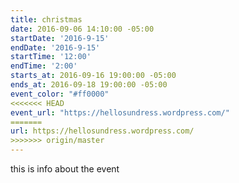```yaml
---
title: christmas
date: 2016-09-06 14:10:00 -05:00
startDate: '2016-9-15'
endDate: '2016-9-15'
startTime: '12:00'
endTime: '2:00'
starts_at: 2016-09-16 19:00:00 -05:00
ends_at: 2016-09-18 19:00:00 -05:00
event_color: "#ff0000"
<<<<<<< HEAD
event_url: "https://hellosundress.wordpress.com/"
=======
url: https://hellosundress.wordpress.com/
>>>>>>> origin/master
---
```


this is info about the event
